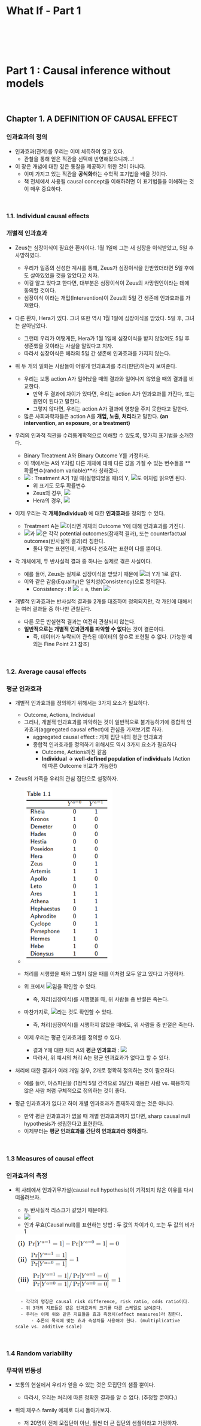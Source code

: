 <br><br><br><br><br><br>

# What If - Part 1

<br><br><br><br>

# Part 1 : Causal inference without models

<br>

## Chapter 1. A DEFINITION OF CAUSAL EFFECT

### 인과효과의 정의

- 인과효과(관계)를 우리는 이미 체득하여 알고 있다.
    - 관찰을 통해 얻은 직관을 선택에 반영해왔으니까…!
- 이 장은 개념에 대한 깊은 통찰을 제공하기 위한 것이 아니다.
    - 이미 가지고 있는 직관을 **공식화**하는 수학적 표기법을 배울 것이다.
    - 책 전체에서 사용될 causal concept을 이해하려면 이 표기법들을 이해하는 것이 매우 중요하다.

<br>

### 1.1. Individual causal effects

### 개별적 인과효과

- Zeus는 심장이식이 필요한 환자이다. 1월 1일에 그는 새 심장을 이식받았고, 5일 후 사망하였다.
    - 우리가 일종의 신성한 계시를 통해, Zeus가 심장이식을 안받았더라면 5일 후에도 살아있었을 것을 알았다고 치자.
    - 이걸 알고 있다고 한다면, 대부분은 심장이식이 Zeus의 사망원인이라는 데에 동의할 것이다.
    - 심장이식 이라는 개입(Intervention)이 Zeus의 5일 간 생존에 인과효과를 가져왔다.

- 다른 환자, Hera가 있다. 그녀 또한 역시 1월 1일에 심장이식을 받았다. 5일 후, 그녀는 살아남았다.
    - 그런데 우리가 어떻게든, Hera가 1월 1일에 심장이식을 받지 않았어도 5일 후 생존했을 것이라는 사실을 알았다고 치자.
    - 따라서 심장이식은 헤라의 5일 간 생존에 인과효과를 가지지 않는다.

- 위 두 개의 일화는 사람들이 어떻게 인과효과를 추리(판단)하는지 보여준다.
    - 우리는 보통 action A가 일어났을 때의 결과와 일어나지 않았을 때의 결과를 비교한다.
        - 만약 두 결과에 차이가 있다면, 우리는 action A가 인과효과를 가진다, 또는 원인이 된다고 말한다.
        - 그렇지 않다면, 우리는 action A가 결과에 영향을 주지 못한다고 말한다.
    - 많은 사회과학자들은 action A를 **개입, 노출, 처리**라고 말한다. **(an intervention, an exposure, or a treatment)**

- 우리의 인과적 직관을 수리통계학적으로 이해할 수 있도록, 몇가지 표기법을 소개한다.
    - Binary Treatment A와 Binary Outcome Y를 가정하자.
    - 이 책에서는 A와 Y처럼 다른 개체에 대해 다른 값을 가질 수 있는 변수들을 **확률변수(random variable)**라 칭하겠다.
    - <img src="https://render.githubusercontent.com/render/math?math=Y^{a=1}"> : Treatment A가 1일 때(실행되었을 때)의 Y, <img src="https://render.githubusercontent.com/render/math?math=Y^{a=0}">도 이처럼 읽으면 된다.
        - 위 표기도 모두 확률변수
        - Zeus의 경우,  <img src="https://render.githubusercontent.com/render/math?math=Y^{a=1} = 1 \quad and \quad Y^{a=0} = 0">
        - Hera의 경우,  <img src="https://render.githubusercontent.com/render/math?math=Y^{a=1} = 0 \quad and \quad Y^{a=0} = 0">

- 이제 우리는 각 **개체(Individual)** 에 대한 **인과효과**를 정의할 수 있다.
    - Treatment A는  <img src="https://render.githubusercontent.com/render/math?math=Y^{a=1} \neq Y^{a=0}">이라면 개체의 Outcome Y에 대해 인과효과를 가진다.
    - <img src="https://render.githubusercontent.com/render/math?math=Y^{a=1}">과 <img src="https://render.githubusercontent.com/render/math?math=Y^{a=0}">은 각각 potential outcomes(잠재적 결과), 또는 counterfactual outcomes(반사실적 결과)라 칭한다.
        - 둘다 맞는 표현인데, 사람마다 선호하는 표현이 다를 뿐이다.

- 각 개체에게, 두 반사실적 결과 중 하나는 실제로 겪은 사실이다.
    - 예를 들어, Zeus는 실제로 심장이식을 받았기 때문에 <img src="https://render.githubusercontent.com/render/math?math=Y^{a=1}">과 Y가 1로 같다.
    - 이와 같은 같음(Equality)은 일치성(Consistency)으로 정의된다.
        - Consistency : If <img src="https://render.githubusercontent.com/render/math?math=A_{i}"> = a,  then  <img src="https://render.githubusercontent.com/render/math?math=Y^{a}_i = Y^{A_i} = Y_i">`

- 개별적 인과효과는 반사실적 결과들 2개를 대조하여 정의되지만, 각 개인에 대해서는 여러 결과들 중 하나만 관찰된다.
    - 다른 모든 반실현적 결과는 여전히 관찰되지 않는다.
    - **일반적으로는 개별적 인과관계를 파악할 수 없다**는 것이 결론이다.
        - 즉, 데이터가 누락되어 관측된 데이터의 함수로 표현될 수 없다. (가능한 예외는 Fine Point 2.1 참조)

<br>

### 1.2. Average causal effects

### 평균 인과효과

- 개별적 인과효과를 정의하기 위해서는 3가지 요소가 필요하다.
    - Outcome, Actions, Individual
    - 그러나, 개별적 인과효과를 파악하는 것이 일반적으로 불가능하기에 종합적 인과효과(aggregated causal effect)에 관심을 가져보기로 하자.
        - aggregated causal effect : 개체 집단 내의 평균 인과효과
        - 종합적 인과효과를 정의하기 위해서도 역시 3가지 요소가 필요하다
            - Outcome, Actions까진 같음
            - **Individual → well-defined population of individuals** (Action에 따른 Outcome 비교가 가능한!)

- Zeus의 가족을 우리의 관심 집단으로 설정하자.
    - <img src="https://github.com/DoyoungKim12/causal-inference/blob/master/image_CH1/capture_0.PNG?raw=true">

    - 처리를 시행했을 때와 그렇지 않을 때를 이처럼 모두 알고 있다고 가정하자.

    - 위 표에서 <img src="https://render.githubusercontent.com/render/math?math=Pr[Y^{a=1}=1] = 0.5">임을 확인할 수 있다.
        - 즉, 처리(심장이식)를 시행했을 때, 위 사람들 중 반절은 죽는다.
    - 마찬가지로, <img src="https://render.githubusercontent.com/render/math?math=Pr[Y^{a=0}=1] = 0.5">라는 것도 확인할 수 있다.
        - 즉, 처리(심장이식)를 시행하지 않았을 때에도, 위 사람들 중 반절은 죽는다.

    - 이제 우리는 평균 인과효과를 정의할 수 있다.
        - 결과 Y에 대한 처리 A의 **평균 인과효과** : <img src="https://render.githubusercontent.com/render/math?math=E[Y^{a=1}] \neq E[Y^{a=0}]">
        - 따라서, 위 예시의 처리 A는 평균 인과효과가 없다고 할 수 있다.

- 처리에 대한 결과가 여러 개일 경우, 2개로 정확히 정의하는 것이 필요하다.
    - 예를 들어, 아스피린을 (1정씩 5일 간격으로 3달간) 복용한 사람 vs. 복용하지 않은 사람 처럼 구체적으로 정의하는 것이 좋다.

- 평균 인과효과가 없다고 하여 개별 인과효과가 존재하지 않는 것은 아니다.
    - 만약 평균 인과효과가 없을 때 개별 인과효과까지 없다면, sharp causal null hypothesis가 성립한다고 표현한다.
    - 이제부터는 **평균 인과효과를 간단히 인과효과라 칭하겠다.**

<br>

### 1.3 Measures of causal effect

### 인과효과의 측정

- 위 사례에서 인과귀무가설(causal null hypothesis)이 기각되지 않은 이유를 다시 떠올려보자.
    - 두 반사실적 리스크가 같았기 때문이다.
    - <img src="https://render.githubusercontent.com/render/math?math=Pr[Y^{a=1}=1] = Pr[Y^{a=0}=1] = 0.5">
    - 인과 무효(Causal null)를 표현하는 방법 : 두 값의 차이가 0, 또는 두 값의 비가 1
    <img src="https://github.com/DoyoungKim12/causal-inference/blob/master/image_CH1/capture_1.PNG?raw=true">

        - 각각의 명칭은 causal risk difference, risk ratio, odds ratio이다.
        - 위 3개의 지표들은 같은 인과효과의 크기를 다른 스케일로 보여준다.
        - 우리는 이제 위와 같은 지표들을 효과 측정치(effect measures)라 칭한다.
            - 추론의 목적에 맞는 효과 측정치를 사용해야 한다. (multiplicative scale vs. additive scale)

<br>

### 1.4 Random variability

### 무작위 변동성

- 보통의 현실에서 우리가 얻을 수 있는 것은 모집단의 샘플 뿐이다.
    - 따라서, 우리는 처리에 따른 정확한 결과를 알 수 없다. (추정할 뿐이다.)

- 위의 제우스 family 예제로 다시 돌아가보자.
    - 저 20명이 전체 모집단이 아닌, 훨씬 더 큰 집단의 샘플이라고 가정하자.
    - 이제 각 반사실적 결과에 대한 확률은 추정치로 기능하게 된다.
        - <img src="https://render.githubusercontent.com/render/math?math=\widehat{Pr}[Y^{a=0}=1] = 0.5"> 는 <img src="https://render.githubusercontent.com/render/math?math=Pr[Y^{a=0}=1]">의 일치 추정량(consistent estimator)이다.
        - 왜냐하면, 샘플의 수가 커질수록 실제 값과 추정량의 차이는 작아지기 때문이다.
        - 샘플링 변동성(sampling variability) 때문에 발생하는 에러는 무작위로 발생하고, 이는 큰 수의 법칙을 따르기 때문에 위처럼 말할 수 있다.
        - 모집단의 확률 <img src="https://render.githubusercontent.com/render/math?math=Pr[Y^{a=0}=1]">은 계산할 수 없기 때문에 샘플의 확률로 추정하되, 이를 평가하기 위해 통계적 절차가 사용된다.

- 랜덤 에러로 인한 샘플링의 변동성만을 살펴봤지만, 변동성에는 다른 원인도 존재할 수 있다.
    - 개인의 처리에 대한 결과가 확정적이지 않고, 확률적인 경우(non-deterministic counterfactual)를 고려해야 한다.
    - 관찰한 샘플들의 결과가 "동전던지기의 결과"일수도 있는 것이다.
    - 게다가, 개인마다 처리에 대한 결과가 발생할 확률이 다 다를 수 있다. (양자역학은 확정적이지 않은 결과에 대한 좋은 예이다.)

- 따라서, 인과추론에서 랜덤 에러는 두 개의 이유로 발생한다.
    - sampling variability, non-deterministic counterfactual, or both.
    - 하지만, (일단은 직관적 이해를 위해) **이러한 랜덤 에러는 10장까지는 무시**할 것이다.

<br>

### 1.5 Causation versus association

### 원인 VS. 연관

- 우리가 실제로 관찰하게 되는 데이터는 1.2의 예제와는 다르다.
    - treatment가 0일 때와 1일 때를 모두 관찰하는 것은 불가능하다.
    - 우리가 아는 것은 treatment level과 outcome뿐이다.
    - 실제 우리가 볼 수 있는 데이터의 예시
    <img src="https://github.com/DoyoungKim12/causal-inference/blob/master/image_CH1/capture_2.PNG?raw=true">

- 독립(independence)
    - 조건부 확률로 보았을 때, 조건의 변화에도 확률의 변화가 없으면 조건과 결과는 독립이다.
    - <img src="https://render.githubusercontent.com/render/math?math=Y \coprod A">로 표기한다.
        - <img src="https://render.githubusercontent.com/render/math?math=Pr[Y=1|A=1] - Pr[Y=1|A=0] = 0">를 뜻한다.
        - 위처럼 risk difference가 0이다, 또는 risk ratio와 odds ratio가 1이다 로 표현할 수도 있다.

- 연관(association)
    - 독립이 아닌 경우
    - <img src="https://render.githubusercontent.com/render/math?math=Pr[Y=1|A=1] \neq Pr[Y=1|A=0]">
    - treatment와 outcome이 **연관**되어있다면 risk difference, risk ratio, odds ratio는 연관도로 기능한다(association measures).
    - 이 연관도 역시 무작위 변동성의 영향을 받지만, 역시 10장 전까지는 무시한다.
    
- Causation과 association의 차이?
    - Causation : 전체 20명에 대하여, 20명 모두가 이식을 받았을 때와 안받았을 때의 사망 위험도를 계산하여 비교
        - “what would be the risk if everybody had been treated?”
        - 실제로는 관찰할 수 없는 것...
        - 가상의 데이터에서는 둘 다 0.5로 같아 인과관계가 없다고 보았다.
    - association : 전체 20명에 대하여, 각각 이식을 받은 사람과 그렇지 않은 사람의 사망 위험도를 계산했다.
        - “what is the risk in the treated?”
        - 실제로 관찰할 수 있는 것!
        - 7/13 과 3/7 은 그 값이 달라, 연관성이 존재한다고 말할 수 있다.

- 이제 'effect'는 단순 연관을, 'causal effect'는 인과관계를 뜻하는 것으로 한다.
    - well-known adage : “association is not causation.”
    - 그렇다면, 위의 예시처럼 연관성은 있되, 인과관계는 존재하지 않는 상황을 어떻게 해석해야 할까?
        - 심장이식을 받은 사람들의 사망률이 높은 것은, 심장이식 대상자의 건강상태가 더 좋지 않아서 일수도 있다!
        - 우리는 7장에서 **이러한 연관과 인과의 차이(discrepancy)를 교란(confounding)이라 칭할 것이다.**

- 그렇다면 어떤 조건에서 실제 데이터를 인과추론에 사용할 수 있을까?
    - 2장에서의 무작위 시험(randomized experiment)을 통해 가능하다!
        
<br><br><br><br>

## Chapter 2. Randomized experiments

## 무작위 시험
- 이 장에서는 확률화(Randomization)가 어떻게 인과추론을 설득력있게 만드는지 설명할 것이다.
    - 랜덤 시행 vs. 결정론적(deterministic) 시행
        - **무언가에 의해** 시행이 결정된다면, 그것이 결과 해석에 영향을 끼치게 된다.
        - 따라서, 랜덤하게 시행한 결과를 얻는 것이 중요하다.

<br>

### 2.1. Randomization

### 확률화

- 이전 장에서 논의했듯, 두 잠재적 결과를 모두 관찰할 수 없다.
    - 그렇기 때문에, 연관성만을 측정할 수 있다.
    - 아래 그림의 물음표가 다 채워져야 인과효과를 측정할 수 있다.
    <img src="https://github.com/DoyoungKim12/causal-inference/blob/master/image_CH1/capture_3.PNG?raw=true">
    
    - 무작위 시험 역시 위와 같이 다른 잠재적 결과들을 결측치(missing value)로 남긴 채로 데이터를 생성하게 된다.
        - 하지만, 확률화는 이러한 결측치가 **우연히** 발생했다는 점을 보증한다.
        - 따라서, 인과효과 측정이 가능하다. (정확히는, 일치추정량을 계산하는 것이 가능하다.)

    - 교체성(Exchangeability)
        - 예를 들어, 특정 집단을 동전 던지기로 2개 그룹으로 나누었다고 가정해보자. (흰색 그룹 & 회색 그룹)
        - 이 때의 교체성이란, 흰색 그룹과 회색 그룹 중 어떤 그룹에 처리(treatment)가 가해지더라도 결과가 동일한 것을 뜻한다.
            - 즉, 흰색 그룹에 처리를 가하고 회색 그룹을 대조군으로 두든, 그 반대로 하든 조건부 확률(Risk)이 같다는 말이다.
            - <img src="https://render.githubusercontent.com/render/math?math=Pr[Y^{a}=1|A=1]">은 a에 관계없이 같다.
    
    - 확률화(Randomization)는 바로 이 교체성을 만족시켜 주기에 중요하다.
        - '동전 던지기'라는 무작위 샘플링을 통해, 교체성을 만족하는 두 서브그룹을 만들었다. 
        - 처리가 외생성(exogeneity)을 가진다는 말은 교체성을 갖는다와 동일한 뜻이다.
        
    - 교체성을 통해, 무엇을 얻을 수 있는가?
        - 교체성이 만족된다면, 특정 그룹의 결과는 전체의 결과와 같다.
            - 어느 그룹에 처리가 이루어지든 조건부 확률이 같다면, 전체 그룹의 확률 또한 같기 때문이다.
            - 따라서, 흰색 그룹에/처리를 가했을 때/Y가 1일 확률은 (전체 그룹에)/처리를 가했을 때/Y가 1일 확률 과 같은 의미가 된다.
            - 수식으로 표현하자면, <img src="https://render.githubusercontent.com/render/math?math=Pr[Y=1|A=1] = Pr[Y^{a=1}=1]"> 
            - 마찬가지로, (전체 그룹에)/처리를 가하지 않았을 때/Y가 1일 확률도 위처럼 구할 수 있다. (회색 그룹에서의 risk)
            - **In ideal randomized experiments, association is causation.**
            
    - 교체성과 독립성의 차이를 이해해야 한다.
        - 교체성이 성립한다고 독립성이 성립하는 것이 아니다.
        - 교체성이 성립하는 상황에서 독립성이 성립하지 않는다. = 처리와 결과 사이에 인과관계가 존재한다.

<br>

### 2.2. Conditional randomization

### 조건부 무작위

<img src="https://github.com/DoyoungKim12/causal-inference/blob/master/image_CH1/capture_4.PNG?raw=true">

- 위와 같이, 기존의 테이블에 L이라는 변수가 하나 추가되었다.
    - L은 예후를 뜻한다. 즉, L이 1이면 컨디션이 나쁜 것으로 본다.
    - 이제 위의 테이블로 상호배타적인 두 실험 디자인에 대해 살펴볼 것이다.
    
- 2개의 랜덤 디자인
    - 디자인 1 : L값에 관계없이 65%의 확률로 처리를 가한다.
    - 디자인 2 : L값에 따라 그룹을 나누어, L이 1인 경우 75%의 확률로 처리 시행 + L이 0인 경우 50%의 확률로 처리 시행
    - 위 테이블은 어떤 실험 디자인을 따르든 가능한 결과이다.
    
- 둘 다 무작위 실험이 맞지만, 조건에 따라 다른 확률을 부여하는지의 여부가 다르다.
    - 디자인 1은 주변부 무작위 실험(marginally randomized experiments), marginal = unconditional이다.
    - 디자인 2는 **조건부 무작위 실험(conditionally randomized experiments)**
    - 디자인 상의 문제로, 디자인 2에서는 교체성이 성립하지 않는다(상대적으로 처리를 시행한 쪽의 예후가 더 안좋기 때문)
    
- 그럼 조건부 무작위로는 교체성을 전혀 확보할 수 없는가?
    - 그건 아니다. 조건 하에서는 무작위로 집단을 구분했기 때문에, 같은 L값을 가지는 서브그룹끼리는 교체성이 성립한다.
    - 이것을 **조건부 교체성**이라 칭한다.
    - 따라서, **무작위 선택(randomization)은 교체성 혹은 조건부 교체성을 항상 보장**한다. 
    
- 그럼 인과위험률(causal risk ratio)는 조건부 무작위 하에서 어떻게 구하는가?
    - 두 가지 방법이 있다.
    - 첫번째 : 계층별 인과위험률(stratum-specific causal risk ratio)을 구한다.
        - 수식 : <img src="https://render.githubusercontent.com/render/math?math=Pr[Y=1|L=1, A=1]/Pr[Y=1|L=1, A=0]"> 
        - 같은 계층이라면(L=1), 계층 내 서브그룹은 교체성이 성립하여 각 그룹내 risk가 전체 risk의 추정치로 기능할 수 있다.
        - 만약, L값에 따라 위험률이 다르게 측정된다면 **L에 의한 효과 변경(effect modification)이 발생**했다고 말한다.
    - 두번째 : 지금까지 해왔던 것처럼 평균인과효과를 계산한다.
        - 어떻게 조건부 무작위 실험에서 평균인과효과를 계산할까?
        - 다음 챕터에서 살펴보자!

<br>

### 2.3. Standardization

### 표준화

- 계층 내 서브그룹에서 교체성(conditional exchangeability)이 성립한다면, 계층별 인과위험률의 **가중평균**으로 인과효과(risk)를 계산할 수 있다.
    - 가중평균으로 전체 효과를 계산하는 방식을 보통 **표준화**라고 한다.
    - <img src="https://render.githubusercontent.com/render/math?math=Pr[Y^{a=1}=1] = \sum Pr[Y=1|L=l, A=1]Pr[L=l]"> 
    - 이처럼, (관찰불가능한) 반사실적 효과의 크기를 **관찰가능한** 데이터의 분포(확률) 함수로 표현할 수 있다면
        - 그 반사실적 효과가 **식별되었다(identified)** 또는 식별 가능하다 라고 표현한다.

<br>

### 2.4. Inverse probability weighting (IP weighting)

### 역확률 가중치

- 계층 내 서브그룹에서 교체성(conditional exchangeability)이 성립한다면, 각 결과(Y)에 **역확률 가중치를 곱한 값**으로 인과효과(risk)를 계산할 수 있다.
    - **결과적으로는 표준화(가중평균)과 같은 방법**이지만, 간단히 개념만 이해하고 넘어가자.
    - 조건부 교체성이 성립한다면, 특정 서브그룹은 해당 그룹의 결과를 대변할 수 있게 된다.
    - 따라서, 각 결과값의 count는 각 그룹의 전체크기에 비례하게 불려서 이해해도 무관하다.
        - 예를 들어, L=1인, 즉 예후가 좋지 않은 12명 그룹에서 전체의 25%인 3명만 떼어내어 처리를 하지 않았다고 하자
        - Y=0, 즉 산 사람이 1명, 반대로 죽은 사람이 2명이다 & 조건부 교체성이 성립하여 나머지 75%를 포함한 결과 또한 대변할 수 있다
        - 위와 같은 경우라면 3명의 결과를 12명의 결과로 불려서 말할 수 있다. (1/0.25 = 4배의 가중치를 각 count에 부여하여 계산할 수 있다)
        - 아래의 Tree diagram으로 이해할 수 있다.
        <img src="https://github.com/DoyoungKim12/causal-inference/blob/master/image_CH1/capture_5.PNG?raw=true">
        
- 이제 우리는 조건부 교체성이 성립할 때의 평균인과효과를 구할 수 있다.
    - 그런데 이 책이 아직 끝나지 않은 이유는?
    - 완벽한 무작위 실험이란 세상에 존재할 수 없기 때문이다. (비윤리적이며 실현불가능한 경우가 많다.)
        - 예를 들어, 심장이식의 경우 더 필요한 사람에게 장기가 이식되기 마련이다. (랜덤으로 배정되진 않는다.)
        - 이러한 상황이라면, 보통 관찰연구(observational study)를 수행하는 것이 그나마 낫다.

<br><br><br><br>

## Chapter 3. OBSERVATIONAL STUDIES

## 관찰연구
- “does one’s looking up at the sky make other pedestrians look up too?” 실험에 대해 다시 생각해보자.
    - 이 가설을 검증하기 위해 내가 매번 고개를 들었다 내렸다 하는 일은 힘이 든다.
    - 따라서, 2명의 행인 그룹을 관찰하여 결과를 계산하려고 한다. (첫번째 행인의 고개들기 여부, 두번째 행인의 행동)
    - 이처럼 실험자가 관련 데이터를 관찰하고 기록하는 형태의 과학실험을 **관찰연구**라고 한다.
- 이 장에서는 관찰연구를 인과추론으로 이끄는 몇 가지 조건에 대해 소개하겠다.

<br>

### 3.1. Identifiability conditions

### 식별가능성 조건

- 관찰연구로부터 인과추론을 하기 위해서는 2가지 재료가 필요하다 : 데이터와 식별가능성 조건들
    - 식별가능성 조건은 총 3가지이다.
        - 각각 일치성, 교체성, 양의 가능성과 대응되며, 이에 대해 뒤에서 다룰 것이다.
    - 식별가능성 조건을 만족하지 않는 경우, 도구변수를 사용하는 방법이 있다. (CH 16에서 다룰 것)

<br>

### 3.2. Exchangeability 

### 교체성

- 관찰연구에서 조건부 교체성이 성립한다는 것을 증명할 방법은 없다.
    - 아무리 많은 변수(outcome predictor)를 고려한다고 해도, 고려하지 못하는 변수는 반드시 존재한다고 생각해야 한다.
    - 따라서, 특정 변수의 분포가 그룹마다 다를 수 있고, 그 변수가 결과에 영향을 미친다면 조건부 교체성은 성립하지 않을 수 있는 것이다.
    - 그래서 결국 교체성은 성립하는 것이 아니라 **가정하는 것이다.**
        - 가정이 더 그럴싸하기 위해서는 아무래도 여러 변수를 탐색하고 전문지식을 활용하는 것이 좋겠다.
        
<br>

### 3.3. Positivity 

### 양의 가능성

- 양의 가능성이란, 특정 조건 하에서 특정 처리를 받을 확률이 모두 0보다 크다는 것을 뜻한다.
    - 즉, 모든 가능성이 열려있어야 한다는 조건이다.
    - <img src="https://render.githubusercontent.com/render/math?math=Pr[A=a|L=l] > 0"> for all values l 

- 양의 가능성 또한 관찰연구에서 성립한다고 보장할 수 없다.
    - 예를 들어, 의사가 예후가 좋지 않은 모든 환자에게 무조건 처방할 수도 있는 것이다.
    - 이런 경우, 예후가 좋지 않은 사람이 처방받지 않을 확률은 0이 되어 양의 가능성이 성립하지 않는다.
    - 양의 가능성이 교체성과 다른 점은, 양의 가능성이 경험적으로 검증될 수는 있다는 것이다.

<br>

### 3.4. Consistency: First, define the counterfactual outcome 

### 일치성 : 먼저 반사실적 결과를 정의하라.

- 일치성이란, 처리에 따른 결과가 제대로 나왔다는 것을 말한다.
    - 예를 들어, 어떤 사람이 처리를 받았다면 그 결과는 처리를 행했을 때의 결과이어야만 한다.
    - 누군가를 하루 종일 앉지 못하게 했다면, 다리가 아파야 정상인 것이다.
    
- 너무나 당연한 조건이라, 이 조건이 성립하지 않는 경우가 있긴 한 것인지 의심스러울 것이다.
    - 하지만, 현실에서 '처리'라는 것이 완벽히 동일할 수 있을까?
    - 심장이식을 시행하는 의사가 여러 명이라면, 심장이식이라는 '시행'의 version은 다르다고 볼 수도 있는 것이다.
    - 아스피린을 투약하는 처리와 사망이라는 결과를 관찰했다면, 아스피린을 투약하지 않았을 때의 결과는 확실히 다른가?
 
 - 그래서 일단 반사실적 결과(관찰되지 않는 평행우주의 결과)를 잘 정의할 필요가 있다.
    - 단순히 '비만'을 처리로 두는 것은 잘못된 것이다.
        - '비만'이 되는 원인은 여러가지이기 때문에, 실제로 비만인 사람이 사망했다고 하더라도 비만 자체는 원인이 아닐 수 있다.
        - '비만이 아닌 사람'이 되는 원인 또한 여러가지이기 때문에, 실제로 비만이 아닌 사람이 생존했다고 하더라도 비만이 아닌 것 자체는 원인이 아닐 수 있다.
    - 보다 구체적인 version이 필요한 것이다. (비만의 원인, 강도, 종류 등...)
    - 그렇다고 눈동자의 색깔과 같이 의미없는 것들까지 고려할 필요는 없겠다. (의미있는 모호함만을 제거하면 충분하다)
    - 위와 같은 것들을 고려하여 잘 정의된 개입(처리)를 **sufficiently well-defined interventions**라고 표현한다.
        
-  그렇다면 우리가 정의한 처리가 sufficiently well-defined인지를 어떻게 알 수 있을까?
    - 알 수 없다.
    - 모호함의 영역을 줄여나갈 수야 있겠지만, 완전히 없애는 것은 불가능할 것이다.
    - 따라서, 인과관계에 대한 질문은 결국 도메인 지식과 주관적 판단에 달렸다.
    - 질문을 구체화해나갈수록 우리가 원래 알고자하는 것과는 멀어지겠지만, 어쩔 수 없다.
    
<br>

### 3.5 Consistency: Second, link counterfactuals to the observed data

### 일치성 : 다음으로, 반사실적 결과를 관찰된 데이터와 연결시켜라

- 우리가 정의한 처리가 sufficiently well-defined되었다고 가정하자.
    - 문제는 현실에 비교가능한 데이터가 없을 때가 있다.
    - 처리 자체를 지나치게 구체적으로 설정하는 경우, 이런 문제가 발생한다.

- 해결방법 중 하나는 모든 처리 version이 같은 효과를 가져온다고 가정해버리는 것이다.
    - **treatment-variation irrelevance**라고 표현한다.
    - 실제로 모든 version을 구분하는 것이 불가능하기 때문에 암시적으로 이처럼 가정할 수밖에 없다.
    
- 최선의 방법은 treatment-variation irrelevance 가정을 가능한 한 명료하게 하는 것이다.
    - 다음 섹션에서 그 명료함에 도달하는 방법을 탐색할 것이다.
    
<br>

### 3.6 The target trial
    
### 타겟 시험

- 인과효과 측정을 위한 무작위 시험 = 가상 실험(hypothetical experiment) = 타겟 시험(target experiment or the target trial)
    - 타겟 시험이 윤리, 시간 등의 이유로 불가능할 경우, 우리는 관찰된 데이터를 통해 이를 **모방(emulation)**하는 것이다.

- “what randomized experiment are you trying to emulate?”
    - 이것이 관찰된 데이터로 수행하는 인과추론의 핵심 질문이 된다.
        - 첫째로, 우리가 수행하고 싶지만 불가능한 타겟시험이 무엇인지?
        - 둘째로, 관찰된 데이터만으로 어떻게 타겟시험을 모방할 것인지?
        
- 타겟 시험이 무엇인지를 정의하기 위한 핵심 구성요소(key components)들이 있다.
    - eligibility criteria(자격 기준), interventions(개입,**처리**), outcome, follow-up, causal contrast, and statistical analysis.
    - 이 챕터에서는 그룹 간 비교할 **처리**에 집중할 것이다.
    
- 잘 정의된 개입(**sufficiently well-defined interventions**) = 타겟 시험의 명료한 모방(explicit emulation)
    - 그러나 모든 사람들이 이에 동의하진 않음.
        - 예를 들어, 비만과 사망의 인과관계를 파악하는 문제에서 비만이라는 개입이 구체적으로 정의되지 않았다고 하자.
        - 그렇다고 비만이 사망에 영향을 미치지 않았다고 말할 수 있는가?
        - 비만이 사망에 영향을 준다는 '가능성'을 제시하는 것만으로도 충분한 의미가 있을수 있다.
    - 이러한 반대 주장은 나름 일리가 있으나, 위험한 생각이다.
        - 교체성, 양의 가능성에 대한 올바른 고려가 없는 추론은 위험하다.
        - 개입이 구체적으로 잘 정의되지 않으면 조건부 교체성에 대한 불확실성이 지나치게 커진다.
        - 마찬가지의 이유로 양의 가능성이 성립하지 않은 가능성도 지나치게 커진다. (특정 특성을 가진 집단이 모두 개입=1 일 수 있는 것이다.)
        - 이러한 불명확한 개입(처리)로 인해 발생하는 문제는 통계적 기법으로 해결 가능한 문제가 아니라서 더 위험하다.
        
- 물론, 연관성을 관찰하는 것도 의미가 있다.
    - 하지만, 어디까지나 가설 생성을 위한 과정일 뿐이다.
    - 연관성만을 가지고 의사결정을 하긴 어렵지 않은가.

<br><br><br><br>

## Chapter 4. EFFECT MODIFICATION

## 효과 수정

- 인과효과는 특정 집단의 특성에 따라 달라질 수 있다.
    - 집단 전체에 적용되는 처리에 대한 연구라면 전체 집단에 대한 ATE가 필요하겠지만,
    - 서브그룹 간 차이를 관찰한다면 서브그룹별 ATE를 산출해서 비교할 수도 있는 것이다.
    
<br>

### 4.1 Definition of effect modification
    
### 효과 수정의 정의

- 성별에 따른 서브그룹별 인과효과를 살펴보자
    - <img src="https://github.com/DoyoungKim12/causal-inference/blob/master/image_CH1/capture_6.PNG?raw=true">
    - V는 성별을 나타내는 것으로, V=1이면 여자 / V=0이면 남자이다.
    - 전체로 보면 리스크 차이가 없어 인과효과가 없지만, V로 구분한 서브그룹별로는 인과효과가 존재한다.
    
- 이제부터 V를 수정자(modifier)라고 하겠다.
    - V의 level에 따라 A의 Y에 대한 인과효과가 다르게 측정될 때, V를 A의 Y에 대한 효과의 수정자라고 한다.
    - 효과 수정은 어떤 기준으로 효과를 측정했냐에 따라 다르게 나타날 수 있다.
        - 위험차(risk difference) 기준 효과조정 측정 : Additive effect modification
        - <img src="https://render.githubusercontent.com/render/math?math=E[Y^{a=1} - Y^{a=0}|v=1] \neq E[Y^{a=1} - Y^{a=0}|v=0]">
        - 위험비(risk ratio) 기준 효과조정 측정 : Multiplicative effect modification
        - <img src="https://render.githubusercontent.com/render/math?math=\frac{E[Y^{a=1}|v=1]}{E[Y^{a=0}|v=1]} \neq \frac{E[Y^{a=1}|v=0]}{E[Y^{a=0}|v=0]}">
        
- 어떤 measure로 측정했느냐에 따라 효과 수정이 포착될 수도 있고, 그렇지 않을 수도 있다.
    - 이러한 문제점 때문에, 질적 효과 수정(qualitative effect modification)을 효과-측정 수정(effect-measure modification)으로 표기하기도 한다.
    - 질적 효과 수정(qualitative effect modification) : 집단 간 인과효과의 방향(음 또는 양)이 다를 때를 말한다.
        - 어떤 집단에서는 처리와 결과가 양의 관계일 수 있고, 어떤 집단에서는 반대라면 인과효과가 '질적으로' 다른 것이다.
    - Multiplicative이지만 not Additive인 경우도 발생할 수 있다.
    
<br>

### 4.2 Stratification to identify effect modification
    
### 효과 수정을 식별하기 위한 계층화

- 효과 수정을 식별하기 위한 자연스러운 방법 : 계층화 분석(stratified analysis)
    - 4.1의 table은, 당연하지만 실제로 관찰가능한 데이터가 아니다.
    - 실제 관찰가능한 데이터를 보자
      <img src="https://github.com/DoyoungKim12/causal-inference/blob/master/image_CH1/capture_7.PNG?raw=true">
    - 반사실적 결과의 관찰불가능성이 효과수정을 판별하기 위한 계층화에 어떻게 영향을 미치는 것일까?
        - 그 답은 연구 설계에 달렸다.
        
- 계층화 분석은 간단하다. 
    - 지난 2장에서 예후(L)에 따라 표준화된 효과측정치를 구했던 것을 기억할 것이다.
    - 이처럼 표준화된 측정치를 각 계층(V)별로 구하여 비교하면 된다.
    - 위험차 또는 위험비에 차이가 있다면, 효과 수정이 있다고 말할 수 있다.
        - 그러나, 각 측정치에 차이가 있더라도 어쨌든 효과의 방향이 같다면 질적 효과수정은 없다고 말할 수 있다.
        
- 그런데, V가 사실 S라는 실제 수정자의 표상(대리)라면 어떨까?
    - 예를 들어, 국적(V)에 따른 심장이식 사망률에 유의미한 차이가 있었다고 하자.
    - 그런데, 이는 사실 국가별 심장이식 의료수준 차이(S)때문에 발생한 것이다.
    - 그렇다면, 국적(V)는 대리효과수정자(surrogate effect modifier) 이고, 의료수준차(S)는 인과효과수정자(causal effect modifier) 라고 말한다.
    - 어쨌든, V가 무조건 효과수정을 가져온다고 말할 수는 없는 것이다.

<br>

### 4.3 Why care about effect modification
    
### 효과 수정에 신경을 쓰는 이유?

- 첫째로, 일반적으로는 세상에 '결과 Y에 대한 처리 A의 평균 인과효과'같은 것은 없다.
    - '**인과효과 수정자들의 특정 조합으로 이루어진 어떤 집단내에서의** 결과 Y에 대한 처리 A의 평균 인과효과'를 관찰하는 것이다.
    - 따라서, 다른 인과효과 수정자 조합으로 이루어진 집단에 실험결과를 그대로 적용할 수는 없는 것이다.
    - 만약 그런 일이 가능하다면, 이동성(transportability)이 존재한다고 말한다.
    - 이는 한 집단 내 서브그룹의 교체성 확인보다 더 어려운 문제이다.
        - 도메인 전문 지식을 활용하여 이동성을 정당화하는 방법밖에 없다.
        
- 둘째로, 효과 수정자를 찾는 것은 개입으로 인해 가장 큰 효과를 받을 서브그룹을 특정하는 데에 도움을 준다.
- 마지막으로, 효과 수정자를 특정하는 것은 결과를 이끌어내는 메커니즘을 이해하는 데에 도움을 준다. 
    - 효과 수정자 특정은 두 처리 간의 상호작용(interaction)을 특정짓는 첫걸음이 될 수 있다.
    - 효과 수정과 상호작용은 분명히 다르며, 이는 5장에서 설명할 것이다. 
    
<br>

### 4.4 Stratification as a form of adjustment
    
### 계층화 (조정 관점)

- 국적, 예후, 처리, 결과 의 4개 컬럼이 있는 테이블을 떠올려보자.
- 이 챕터의 목적은 변수 V(국적)에 의한 효과 수정을 식별하는 것이다. (stratification)
    - **standardization** : 변수 L(예후)에 따라 인과효과의 강도를 표준화
    - **stratification** : 변수 V(국적)에 의한 효과 수정을 식별
    - 하지만, 현실에서는 stratification이 standardization의 대안으로 쓰인다. (많은 연구자들이 stratification과 adjustment를 동일어로 생각)
    - 사실 변수 L로 서브그룹을 만들어서 평균인과효과를 측정하면, 그것이 조건부 효과 측정치가 된다.
    
- 계층화를 조정의 관점에서 사용하게 되면, 
    - 내가 효과 수정에 관심있는지의 여부와 상관없이
    - **조건부 교체성을 달성하는 데에 필요**한 **모든 변수들에 대한 효과 수정을 관찰**할 수 있게 된다!

- 반대로, 표준화 이후 계층화를 사용하게 되면,
    - 교체성과 효과 수정을 분리해서 생각할 수 있게 된다. (위에서 계속 다뤄왔던 내용)

- 제한(restriction)의 관점에서도 계층화를 사용할 수 있다.
    - 양의 가능성을 만족하지 않는 계층(서브그룹)은 분석에서 제외한다.
    
<br>

### 4.5 Matching as another form of adjustment
    
### 매칭 (조정의 또다른 형태)

- 매칭(Matching) : 모든 서브그룹에서 변수 L의 분포가 같도록 구성하는 것
    - 먼저, L이 같은 서브그룹에서 처리 유무에 따라 Pair를 만든다.
        - 예를 들어, L=0 인 그룹에서 처리 A가 1인 사람이 8명, 0인 사람이 4명이라면 4개의 Pair가 만들어진다. (A=1인 나머지 4명의 데이터는 버림)
    - 이렇게 하면 A가 1이든 0이든 L의 분포는 같아질 수밖에 없다.
    - 조건부 교체성 하에서 매칭을 적용하면, 무조건적인 교체성이 성립하여 효과측정을 바로 시도할 수 있다.
    - 매칭이 반드시 1대1(matching pair)일 필요는 없다. (1대다(matching set) 또한 가능)
        - 상대적으로 수가 더 적은 서브그룹이 다른 서브그룹의 수를 규정

<br>

### 4.6 Effect modification and adjustment methods
    
### 효과 수정과 조정 도구

- 평균인과효과를 측정하는 다양한 방법 : **Standardization, IP weighting, stratification/restriction, and matching** 
    - 그러나 각각 다른 타입의 인과효과를 측정함.
    - 위의 네가지 방법은 두 그룹으로 나눌 수 있음.
    <br><br>
        - Standardization, IP weighting : 한계효과와 조건부효과 모두 측정가능
            - 특성별로 그룹을 나눔 (각각 L이 0,1인 그룹)
            - 각 서브그룹 내 outcome의 비율(위험률)을 계산 (예후 L과 처리 A의 조합별 위험율 4개)
            - L에 관계없이, 처리 A가 동일한 그룹의 위험률 값들의 가중평균으로 **처리별 위험률**을 구함
            - 처리별 위험률의 비(ratio)로 인과효과를 산출
        <br><br>
        - stratification/restriction, and matching : 특정 서브그룹의 조건부효과만 측정 가능
            - 특성별로 그룹을 나눔 (각각 L이 0,1인 그룹)
            - 특성별 서브그룹 내에서만 처리별 위험률의 비를 계산 
            - 각 처리별 위험률의 비를 서브그룹끼리 비교하여 효과수정을 관찰하는 방법
   <br><br>         
    - 네가지 방법 모두 교체성과 양의 가능성이 요구된다.
    
- 효과 수정이 없다면, 이 네가지 접근방법으로 계산된 효과 측정치는 모두 동일하다.

<img src="https://github.com/DoyoungKim12/causal-inference/blob/master/image_CH1/capture_8.PNG?raw=true">

- 위 표에서 네가지 측정 도구로 인과효과를 계산해보자. (독자의 몫 = 나의 몫)
    - Standardization, IP weighting : 0.8
    - stratification(L에 따른 서브그룹별 인과효과) : L=1일때 0.5, L=0일때 2.0
    - matching(임의의 pair를 사용) : 1.0 
        - Rheia-Hestia, Kronos-Poseidon, Demeter-Hera, Hades-Zeus for L = 0
        - Artemis-Ares, Apollo-Aphrodite, Leto-Hermes for L = 1
    - 위의 사례는 전체 그룹 또는 서브그룹을 특정하는 일이 얼마나 중요한지 잘 보여준다.
    - 또한, 측정 도구별로 추정치가 다르다고 하여 특정 추정치가 다른 것에 비해 더 잘 맞는다고 말할 수 있는 것은 아니다.
    
- 지난 챕터에서는 의미있는 인과추론의 첫번째 선제조건으로 잘 정의된 인과효과가 필요하다고 말했다.
    - 그리고 이번 챕터에서는 분명히 구분된 타겟 그룹이 필요하다고 주장하였다.
    - 이 두 가지 선제 조건은 정말 중요하며, 실험자가 철저히 증명해내야 할 부분이다. 

<br><br><br><br>

## Chapter 5. INTERACTION

## 교호 작용

- 지금까지는 하나의 처리에 대한 인과효과만을 고려해왔다.
    - 예를 들어, '누군가 하늘을 올려다본다'라는 행위가 다른 사람의 '하늘을 올려다본다'라는 행위에 영향을 주는가에 대한 것이었다.
    - 그러나, 많은 인과적 질문들은 2개 또는 그 이상의 동시다발적 처리에 대한 것이다.
    - 예를 들어, '누군가 하늘을 올려다 볼 때', 그 누군가가 '옷을 입고 있는지 또는 벗고 있는지'도 고려할 수 있다.
    
- 만약 두 경우의 인과효과가 다르다면, 우리는 두 처리(올려다보기 여부, 옷입기 여부)가 결과를 도출하는 과정에서 **상호(교호) 작용하였다**고 말할 수 있다.

- 여러 개의 처리를 조합한 joint intervention(결합 개입)이 가능하다면, 교호작용의 식별은 가장 효과적인 개입이 무엇인지 밝혀줄 것이다.
    - 이 챕터에서는 두 처리 간 교호작용의 일반적인 정의를 두 가지 틀 안에서 살펴볼 것이다.
        - 하나는 우리가 이미 알고 있는 반사실적 프레임워크, 다른 하나는 sufficient-component-cause framework 이다.
        
<br>

### 5.1 Interaction requires a joint intervention
    
### 교호작용에는 결합 개입이 필요하다

- 우리가 지금껏 다뤄온 심장이식 예제에서, 개별 피실험자들의 심장이식 여부 이전에 비타민 투약 여부의 처리가 있었다고 가정하자.
    - 비타민 투약 여부는 E로 표기 한다 (E=0, E=1)
    - 2가지 경우의 수를 가지는 2개 처리가 있으므로, 총 4개의 잠재적 조합이 발생한다. 
        - (E=0, A=0), (E=0, A=1), (E=1, A=0), (E=1, A=1)
    - 이처럼 2개 이상 처리의 조합을 **결합 개입** 이라고 칭한다.
    
- 이제 반사실적 프레임워크 안에서 교호작용을 정의할 수 있다.
    - 다른 처리들이 같을 때, 비타민을 투약했을 때와 그렇지 않았을 때의 인과효과가 다르다면 교호작용이 있다고 말할 수 있다.
    - 인과효과가 위험도 차이(risk difference)로 측정될 때, 아래의 조건을 만족하면 A와 E 사이에 교호작용이 존재한다. (E가 고정된 상태에서의 차이) 
        - <img src="https://render.githubusercontent.com/render/math?math=Pr[Y^{a=1,e=1}=1] - Pr[Y^{a=0,e=1}=1] \neq Pr[Y^{a=1,e=0}=1] - Pr[Y^{a=0,e=0}=1">
        - 간단한 식 변환을 통해, E가 아닌 A가 고정된 상태에서의 차이로도 교호작용 식별이 가능함을 알 수 있다.
        - <img src="https://render.githubusercontent.com/render/math?math=Pr[Y^{a=1,e=1}=1] - Pr[Y^{a=1,e=0}=1] \neq Pr[Y^{a=0,e=1}=1] - Pr[Y^{a=0,e=0}=1">
        
- 그렇다면 효과수정(effect modification)과 교호작용(interaction)의 차이는 무엇일까? 
    - 효과수정자 V는 결과 Y에 직접적으로 영향을 미치지 않는다고 가정한 것이다.
        - V의 수준에 따른 A의 인과효과 변화를 보는 것이지(effect modification), V의 수준에 따른 Y의 차이를 보는 것이 아니다.
        - V는 A와 동등한 지위를 갖지 않는 것이다. 
    - 반면, E는 A와 동등한 지위(=처리)를 가지기 때문에 E와 A의 인과효과 변화를 관찰하게 된다(interaction).
    
<br>

### 5.2 Identifying interaction
    
### 교호작용 식별하기

- 이전 챕터에서는 '결과 Y에 대한 처리 A의 평균인과효과'를 식별하기 위한 조건들을 제시했다.
    - 3가지 핵심 조건 : exchangeability, positivity, consistency
    - 교호작용은 2개 이상의 처리를 전제로 하기 때문에, 모든 처리에 대해 위 3개 조건이 만족함을 보여야한다.
    
- 비타민(E)이 피실험자들에게 무작위로, 다른 조건과 관계없이 투약되었다고 가정하자.
    - 위처럼 가정한다면, 3개 조건이 모두 성립한다.
    - 일반적으로 결합확률은 조건부확률과 같으므로 아래와 같이 교호작용을 재정의할 수 있다.
    - <img src="https://render.githubusercontent.com/render/math?math=Pr[Y^{a=1}=1 | E=1] - Pr[Y^{a=0}=1 | E=1] \neq Pr[Y^{a=1}=1 | E=0] - Pr[Y^{a=0}=1 | E=0]">
    - 이처럼 조건부확률로 정의할 경우, 교호작용의 개념은 효과수정의 개념과 정확히 같아진다.
        - 따라서, 위에서 사용한 효과수정 식별 방법을 그대로 교호작용 식별에 적용하면 된다.
        
- 이제 비타민이 통제되지 않은, 즉 무작위성을 담보할 수 없는 처리가 되었다고 가정하자.
    - A와 E 사이의 교호작용 여부를 살펴보기 위해서는 4개의 한계 위험도(marginal risks)을 계산해야 한다.
    - marginal randomization이 전제되지 않았다면, 해당 위험도는 Standardization이나 IP weighting과 같은 일반적인 식별방법을 사용할 수 있다.
        - A와 E의 조합인 4개의 처리가 있다고 가정하고, 나머지는 동일한 과정을 사용하여 풀어낼 수 있다.
        
- A는 식별조건이 성립하고 E는 그렇지 않을 때, E에 따른 서브그룹별로 A의 인과효과를 측정한다면?
    - 효과수정을 식별할 수는 있겠으나, 교호작용은 식별할 수 없다.
        - E에 대해 인과효과 식별조건이 성립하지 않기 때문이다.
        - 효과 수정자는 애초에 3개 조건을 필요로 하지 않는다는 것을 4장에서 보았다.
    - 효과수정자 : 실제로 식별되지는 않았지만, 결과 Y에 영향을 주고 처리 A와 교호작용을 보이는 변수(처리)와 연관된 지표
        - V가 Y에 직접 영향을 끼친다고 가정하지 않는다.
        - 효과수정은 교호작용이 발견되지 않아도 발생할 수 있다. (식별되지 않은 다른 변수(처리)의 영향)

<br>

### 5.3 Counterfactual response types and interaction
    
### 반사실적 반응의 타입과 교호작용

- 하나의 처리가 있다면, 그에 대해 가능한 반응 타입은 4개이다.
    - Doomed : 처리에 관계없이 Y = 1
    - Helped : 처리를 받으면 Y = 0, 그렇지 않을 경우 Y = 1
    - Hurt : 처리를 받으면 오히려 Y = 1, 그렇지 않을 경우 Y = 0
    - Immune : 처리에 관계없이 Y = 0
    
- 그렇다면, 2개의 binary 처리에 대해서는 16개의 반응 타입이 가능하다.
    - 처리의 경우가 4가지, 각 처리에 대한 결과는 0 또는 1로 2가지.
    - 2가 4번 곱해지는 꼴으로 총 16개이다.

<img src="https://github.com/DoyoungKim12/causal-inference/blob/master/image_CH1/capture_9.PNG?raw=true">

- 1, 4, 6, 11, 13, 16번의 경우에 주목해보자
    - 위 6개 타입은 A 또는 E에 관계없이 일정한 결과를 보이는 경우이다.
    - 따라서, 모든 피실험자가 위 6개 타입에 속한다면, A와 E 사이에는 교호작용이 없다고 말할 수 있다.
    
- A와 E 사이에 교호작용이 존재한다는 것은 곧 특정 피실험자에 대해서는 두 반사실적 결과가 하나의 처리 여부로는 결정될 수 없음을 의미한다.
    - 처리 A(E)만으로는 반사실적 결과를 정의할 수 없어, E(A)를 꼭 참고해야 한다는 뜻이다.
    - 아래 3가지 경우중 하나에 속하는 피실험자가 있다는 것을 의미한다.
        - 1. 4개 경우의 수 중 하나에만 반응하는 경우 (8, 12, 14, 15)
        - 2. 두 처리가 서로 반대로 작용하는 경우에만 반응하는 경우 (7, 10)
        - 3. 4개 경우의 수 중 하나에만 반응하지 않는 경우 (2, 3, 5, 9)
        
- 교호작용의 의미는 이처럼 모든 반사실적 반응의 타입을 분류해보는 과정을 통해 보다 명확해졌다.

<br>

### 5.4 Sufficient causes
    
### (특정 결과가 반드시 발생하기 위해 필요한) 충분한 조건

- 하나의 처리가 결과를 결정짓는다고 보기는 어렵다.
    - 여러 개의 의미있는 조건들(causes)이 충분히(Sufficient) 모였을 때, 반드시 Y는 0 또는 1이 된다.
        - 예를 들어, '마취에 알러지가 있는 사람이 수술을 받으면 반드시 사망한다'와 같은 경우가 있겠다.
        - '마취에 알러지가 있다'는 일종의 background factor(배경 요인)이다.
    - 이러한 아이디어를 교호작용의 대안적 개념에 적용시켜 시각화해볼 수 있다.
    
- 하나의 처리는 각각 1이 의미있음 / 0이 의미있음 / 상관없음 의 cause로 기능할 수 있다. (3개의 경우의 수)
    - 2개의 처리가 있으니, 3이 2번 곱해져 9개의 경우의 수가 발생한다.
    - A = 1 only, A = 0 only, E = 1 only, E = 0 only, A = 1 and E = 1, A = 1 and E = 0, A = 0 and E = 1, A = 0 and E = 0, and neither A nor E matter. 
    - 이를 시각화하면 아래와 같다. (“the causal pies.”)

<img src="https://github.com/DoyoungKim12/causal-inference/blob/master/image_CH1/capture_10.PNG?raw=true">

<br>

### 5.5 Sufficient cause interaction
    
### 충분한 조건 하의 교호작용

- 반사실적 프레임워크에서의 교호작용은 단순히 반사실적 결과의 대조로 식별되는 것이었다.
    - E=1일 때의 인과효과와 E=0일때의 인과효과가 다른가를 본 것이다.
    - 이 절에서는 여기서 한걸음 더 나아갈 것이다. 
    - 교호작용의 두번째 개념 : sufficient-component-cause framework 
        - 줄여서 Sufficient cause interaction(충분조건 교호작용)로 쓰겠다.
        
- A와 E 사이의 충분조건 교호작용은 충분조건에서 A와 E가 동시에 등장할 때 존재하게 된다.
    - 예를 들어, 특정 배경 요인을 가진 사람에게 E와 A가 동시 적용될 경우 반드시 특정 결과가 나타난다고 하자.
        - 그리고 E 또는 A만 적용될 경우에는 그렇지 않다고 하자.
    - 이런 경우에는 충분조건 교호작용이 해당 특정 배경요인을 지닌 사람에게 존재한다고 말할 수 있다.
    
- 충분조건 교호작용은 서로 시너지로 작용하거나 그 반대일 수 있다.
    - 위의 예시는 시너지이며, 그 반대(E 또는 A만 적용되어야 특정 결과가 나타남)은 길항이다.
    
- 충분조건 교호작용이 (교호작용의) 반사실적 정의와 다른 점은?
    - 두 처리를 포함하는 인과구조에 대해 명시적인 레퍼런스를 제공한다는 점.
    - 도메인 지식이 반드시 필요한 것은 아님.
    
<br>

### 5.6 Counterfactuals or sufficient-component causes?
    
### 반사실적 프레임워크 vs. 충분조건 (어떤 개념을 써야할까?)

- 결론부터 이야기하면 반사실적 프레임워크가 표준이다.
    - 충분조건은 교호작용을 이해하는 과정에서는 좋은 개념이지만, 실제 데이터 분석으로의 적용은 아직이다.

<br><br><br><br>

## Chapter 6. GRAPHICAL REPRESENTATION OF CAUSAL EFFECTS

## 인과효과의 시각적 표현

- 지금까지는 실제로 존재하지 않는 단순한 시나리오를 가정해왔다. 
    - 그러나 현실의 복잡한 문제를 가정하게 된다면, 우리가 변수에 대해 아는 것과 가정하는 것을 명확히 구분할 필요가 있다.
    - 이 챕터에서는 우리가 관심있는 인과 구조의 선결 가정과 정량적 전문 지식을 시각적으로 표현하는 도구에 대해 소개할 것이다.
    - 이러한 시각적 표현은 개념적인 문제를 보다 명료히 하고, 실험자 간의 소통을 원할하게 한다.

<br>

### 6.1 Causal diagrams
    
### 인과 도표

- 이 챕터에서는 인과 도표로 불리게 될 그래프에 대해 설명한다.
    - 여기와 이후의 세 챕터에서는 인과 도표를 통한 문제 개념화에 집중할 것이다.
    
-  Figure 6.1을 보자.
    - <img src="https://github.com/DoyoungKim12/causal-inference/blob/master/image_CH1/capture_11.PNG?raw=true">
    - 3개의 노드(L, A, Y)와 3개의 엣지(화살표)가 있다.
        - 시간은 왼쪽에서 오른쪽으로 흐른다는 관습적 표현이 적용되어, L이 시간 순서상 가장 먼저 발생한 것이다.
        - 화살표는 최소 1명의 개인에 대한 직접적인 인과효과(direct causal effect)를 의미한다.
        - 화살표가 없다는 것은, 단 1명의 개인에게서도 직접적인 인과효과가 없다는 뜻이다.
    - 이런 종류의 인과 도표를 **방향이 있는 비순환 그래프(directed acyclic graphs, DAGs)** 라고 한다.
        - 방향성은 화살표에 방향이 있음을, 비순환은 특정 변수가 스스로의 원인이 될 수 없음을 암시한다.
        - DAGs는 다른 분야에도 적용되므로, 이제부터는 (causal) DAGs로 이해하자.
    - causal DAG를 정의하는 속성
        - causal Markov assumption : 직접적 인과로 이어지지 않은 모든 변수들은 서로에 대해 독립이다.
            - 다시 말해, 관계가 있는 변수들은 모두 그래프에 포함되어야 한다는 것을 암시한다.
        - 예를 들어, L(질병 보유 유무)은 A(수술 여부)의 각 결과로 할당될 확률에 영향을 주기 때문에 그래프에 반드시 포함되어야 한다.
        
- 그래프가 반사실적 접근보다 직관적이라고 생각하지만, 두 접근은 밀접히 연관되어있다.
    - 일반적으로는 그 연관성이 가려져있었으나, 최근의 causal DAG인 SWIG(Single World Intervention Graph)는 두 접근을 매끄럽게 통합하였다.
    - SWIG의 도입은 필수적인 선제조건을 짚고 난 후로 미루겠다.
    
<br>

### 6.2 Causal diagrams and marginal independence
    
### 인과 도표와 한계 독립

- 인과 도표에서 우리는 변수간의 인과관계에 대한 지식만을 사용하여 그렸지만, 흥미롭게도 이는 상관관계(또는 독립)에 대한 정보도 암시한다.
- 아래의 3가지 예시를 통해 두 변수간의 독립과 상관관계에 대해 알아보자.

- 첫번째 예시 : A와 Y 사이에 엣지가 존재하는 경우
    - <img src="https://github.com/DoyoungKim12/causal-inference/blob/master/image_CH1/capture_12.PNG?raw=true">
    - 인과관계는 상관관계를 암시하므로 A와 Y는 독립이 아니다. (상관관계가 있다.)
    - 상관관계는 인과관계와 달리 대칭적 관계이므로, 화살표의 방향과 관계없다.
    
- 두번째 예시 : L이 A와 Y의 공통 원인(common cause)인 경우
    - <img src="https://github.com/DoyoungKim12/causal-inference/blob/master/image_CH1/capture_13.PNG?raw=true">
    - A와 Y 사이에 인과관계가 없다는 것은 알고 있지만, A와 Y 사이에 상관관계가 없다는 것도 참일까?
    - 해당 관계를 모르고 실험을 할 경우를 가정해보자.
        - A=1일 때 L=1일 가능성이 높아, Y도 1일 가능성이 높아졌다고 해보자.
        - 실험자는 A 조건부의 Y=1 확률이 달라, A와 Y 사이에 상관관계가 있다고 할 것이다.
        - 이렇기 때문에 상관관계를 인과관계로 착각해서는 안된다.
        
- 세번째 예시 : A와 Y가 각각 L의 원인이 되는 경우
    - <img src="https://github.com/DoyoungKim12/causal-inference/blob/master/image_CH1/capture_14.PNG?raw=true">
    - L은 공통 효과(common effect)이자 충돌점(collider)이다.
        - 충돌점으로 불리는 이유는 링크인 화살표의 끝이 '충돌'하는 지점이 되기 때문이다.
    - A 조건부의 Y=1일 확률이 같을 것이기에, A와 Y는 독립이다.
    - 이처럼 충돌점은 상관관계의 흐름을 막는 길목이 된다.
    
- 요약 : 두 변수는 하나가 다른 하나의 원인이 되거나, 같은 원인을 공유할 경우 (한계) 연관되어있다. (그렇지 않을 경우, 독립이다.)

<br>

### 6.3 Causal diagrams and conditional independence
    
### 인과 도표와 조건부 독립

- 이제 다시 그림 6.2, 6.3, 6.4로 돌아가보자.
    - 그림 6.2에 따르면, 우리는 A(아스피린)가 Y(심장병)에 대해 인과효과를 가지기 때문에 서로 상관관계를 가진다고 보았다.
    - 이제, 새로운 정보 B(혈소판 집적)를 알게 되었다고 해보자.
        - A는 Y의 위험성에 영향을 주는데, 그 이유는 A가 B를 전반적으로 낮추는 효과가 있기 때문이었다.
        - 이러한 새로운 지식은 아래와 같이 표현될 수 있다. (B가 A와 Y 사이를 중재(mediator)하고 있는 형태)
        - B 주변의 box : B가 특정 level(0 또는 1중 하나)인 집단의 분석을 제한(restriction)하겠다는 의미
        - <img src="https://github.com/DoyoungKim12/causal-inference/blob/master/image_CH1/capture_15.PNG?raw=true">
        
- 이처럼 3번째 변수(B)가 드러났다면, 새로운 질문이 가능하다.
    - B의 level(1 또는 0)별로 관찰했을 때에도 A와 Y 사이의 상관관계가 존재할까?
    - 다시 말하면, 우리가 B에 대한 정보를 이미 알고있음에도 A라는 정보가 Y를 예측하는 데에 도움이 될 것인가?
        - 이 질문을 위해 제한(restriction)이 필요했던 것이다.
        
- B=0, 즉 혈소판 집적 수준이 낮은 사람은 Y, 즉 심장병에 걸릴 위험이 낮다고 한다.
    - 다시 말해, A가 1이든 0이든 우리는 이미 B를 통해 Y를 잘 예측하고 있는 것이다.
    - 사실, 아스피린은 오직 혈소판 집적 수준을 낮출 때에만 Y에 영향을 주는 것이었다.
        - 결국, 개인의 처리 수준(A)에 대한 정보가 Y의 예측에 아무 도움도 주지 못했다.
    - 따라서, B=0인 서브그룹 내에서는 A와 Y가 연관되었다고 말할 수 없다. (B=1인 서브그룹에서도 동일한 결론을 낼 수 있을 것이다.)
    
- A와 Y가 한계적으로는 연관되어 있더라도, B 조건 하에서는 독립이다.
    - 왜냐하면 B의 level이 동일한 그룹 내에서는 A가 1인 그룹과 0인 그룹의 Y 위험성이 동일하기 때문이다.
    - 따라서, B 주변의 box는 상관관계 흐름의 단절을 의미한다. 
    
- 이제 그림 6.3을 다시 보자.
    - 위 상황에서 새롭게 던질 질문 : L의 level별로 보았을 때, A와 Y가 연관되었을까?
    - 이 질문의 표현 또한 위에서와 같이 L 주변의 box로 표현된다.
    - <img src="https://github.com/DoyoungKim12/causal-inference/blob/master/image_CH1/capture_16.PNG?raw=true">
    
- L=1, 즉 비흡연자인 그룹으로만 분석을 한정한다고 가정하자.
    - 이 경우 역시, A(라이터 소지 여부)가 어떤 값이든 Y(폐암)의 위험성을 예측하는 데에 도움을 주지 못할 것이다.
    - 따라서, A와 Y는 L=1인 서브그룹 내에서는 조건부 독립이다.
    - L 주변의 box는 상관관계 흐름의 단절을 의미하게 된다.
    
- 마지막으로, 그림 6.4를 보자
    - A는 유전자 정보, Y는 흡연 여부, L은 심장병 발병여부이다.
    - 지난 시간에 우리는 이미 A와 Y가 독립이라고 결론내렸지만, 두 변수가 L 조건하에서는 조건부 상관관계를 가질 수 있다.
    - 위에서와 마찬가지로, L 주변에 box를 그려 다른 변수들이 L의 조건 하에 있다는 것을 암시한다.
    - <img src="https://github.com/DoyoungKim12/causal-inference/blob/master/image_CH1/capture_17.PNG?raw=true">
    
- L=1, 즉 심장병이 있는 사람들 중 흡연자 Y의 비율은 유전자 정보 A 값이 낮을수록 올라간다고 한다.
    - 따라서, A와 Y 사이에 조건부 상관관계가 존재한다고 말할 수 있다.
    - A와 Y 사이의 상관관계를 인과관계로 착각하는 실수가 발생할 수도 있을 것이다.
    - 아무튼, 충돌점 주변의 box는 상관관계의 흐름을 잇는 역할을 한다.
    
- 직관적으로, 두 변수(원인)가 연관되어있는지의 여부는 미래의 이벤트(결과)에 영향을 주지 못한다.
    - 하지만, 주어진 결과 하의 두 원인은 보통 연관되어있다. (우리가 공통의 결과로 계층화하여 본다면!)
    
- 또 다른 예로, 그림 6.8에서는 그림 6.7의 도표에 C가 추가되었다.
    - <img src="https://github.com/DoyoungKim12/causal-inference/blob/master/image_CH1/capture_18.PNG?raw=true">
    - C는 이뇨제로, 심장병 발병여부 L에 따른 결과이다. (병이 확진되면, 이뇨제 C를 투여)
    - C 역시 A와 Y의 공통 결과이기 때문에, C의 level별로 보았을 때 A와 Y는 연관되어있다.
    - 인과 그래프 이론은 이처럼 충돌점 L의 영향을 받는 C에 조건을 걸어도 상관관계의 흐름이 열리는 것을 보여준다.
    
- 여기서 다루지 않은 두 변수 간 상관관계의 원인은 무작위 다양성이다.
    - 실험 대상 집단의 수가 많으면 많을수록 줄어드는 chance association
    - 해당 문제에 대해서는 10장에서 다루기로 하고, 일단은 실험대상 집단의 수가 충분히 크다고 가정하자.
    
<br>

### 6.4 Positivity and consistency in causal diagrams
    
### 인과 도표에서의 양의 가능성과 일치성

- standardization과 IP weighting처럼 처리 효과를 정량화하는 방법들은 인과 도표 이론에서도 도출될 수 있다.
    - 해당 방식은 do-calculus라고 언급되는 경우가 많음.
    - 따라서 1장 5절에서 우리가 선택한 반사실적 이론은 실제로 하나의 특정한 접근방식이 아니라 단지 하나의 특정한 표기법을 특권화한 것이다.
    
- 그 표기법(notation)에 상관없이, 교체성, 양의 가능성, 일치성은 인과추론에서 요구되는 조건이다.
    - 교체성은 7장과 8장에서 다루고, 여기서는 양의 가능성과 일치성이 어떻게 그래프 언어로 번역되는지 다루겠다.
    
- 그래프 언어에서의 양의 가능성
    - 노드 L에서 처리 노드 A로 향하는 화살표가 비결정적(not deterministic)이라는 조건이다.
    
- 일치성의 첫번째 요소 : 잘 정의된 개입(well-defined interventions)
    - 처리 노드 A에서 결과 Y로 향하는 화살표가 (가설이기는 하지만) 비교적 모호하지 않은 개입이라는 것이다. 
    
- 이 책에서 논할 인과도표에서는, 양의 가능성은 암시적이며 일치성은 그 표기법 안에 내재되어있다.
    - 왜냐하면, 우리는 상대적으로 잘 정의된 개입인 처리 노드만을 고려할 것이기 때문이다.
    - 양의 가능성은 처리 노드로 들어오는 화살표들에 관한 것이고, 잘 정의된 개입은 처리 노드를 떠나는 화살표들에 대한 것이다.
    - 따라서, 처리 노드는 모든 다른 노드와 비교하여 다른 상태를 부여받는다.
        - 몇 저자들은 이 부분을 보다 명료히 하기 위해, '결정 노드'를 인과 도표에 추가하기도 한다.
        - 그러나 우리는 결정 노드까지 사용하진 않을 것이다. (우리는 언제나 A에 대한 잠재적 개입에 대해 명시적이기 때문...)
        - 다음 챕터에서 다룰 SWIGs(반사실적 변수를 나타내는 노드를 포함하는 도표)에서는 처리 노드에 다른 상태를 부여할 것이다.
        
- 아무튼 중요한 것은 무엇인가?
    - 충분히 잘 정의되지 않은 다층위의 처리 변수 노드는 인과 도표에 그려질 수 없다!
    - 이하 compound treatment에 대한 예시는 생략.
    
    
<br>

### 6.5 A structural classification of bias
    
### 편향의 구조적 분류

- 여기서는 샘플 사이즈의 문제가 아닌 구조적 문제에 따른 편향(systematic bias)에 대해 다룰 것이다.
    - 우리가 지금까지 무한한 샘플 수를 가정해왔기에 당연하다.
    
- 구조적 편항이란, 쉽게 말해 인과효과로 인해 발생한 것이 '아닌' 구조적 연관성이다. 
    - 인과도표는 연관성의 다른 원인들을 표현하기에 적합하므로, 그러한 구조적 편향들을 그 원인에 따라 나누어 살펴보기에 적합하다. 

- 지난 챕터에서 다루었던 편향의 치명적인 요소 : 교체성이 성립하지 않을 때
    - 전체 집단의 평균인과효과에서, 우리는 (무조건적) 교체성이 성립하지 않을 때 편항이 존재한다고 말한다.
    
- 교체성이 성립하지 않을 때는, 귀무가설(인과효과 없음)이 성립하더라도 편향이 발생한다.
    - 다시 말해, 처리가 결과에 대해 인과효과를 가지지 않더라도, 데이터 안에서 처리와 결과가 서로 상관관계를 가질 수 있다는 것이다.
    - 이런 경우, 우리는 교체성의 부재가 '귀무가설 하의 편향'(bias under the null)을 이끌었다고 표현한다.
    
- 위와 비슷한 맥락에서, 조건적 편향은 조건적 교체성이 특정 층위 하나에서라도 성립하지 않을 경우 존재한다고 말한다.

- 지금까지 교체성에 대해 수 차례 언급해왔지만, 그 교체성의 부재를 촉발하는 원인 구조에 대해 다루지는 못했다.
     - 이제 인과 도표를 활용하여, 2가지의 다른 원인 구조로 인해 교체성의 부재가 발생함을 설명할 것이다.
        1. 공통 원인(Common causes) : 처리와 결과가 같은 원인을 공유할 때, 상관관계와 인과관계의 측정 도구는 달라진다. 이러한 형태의 편향을 언급할 때, 보통 교란변수(confounding)라는 용어를 사용한다.
        2. 공통 원인에 대한 조건화 : 선택 편향(selection bias)에 대한 문제이다.
        
- 7장에서는 혼동변수 편향을, 8장에서는 선택 편향을 다룰 것이다.
    - 다시 한 번 말하지만, 둘 다 교체성의 부재로 인한 귀무가설 하의 편향이다.
    - 9장에서는 편향의 다른 원인을 다룬다 : 측정 오류(measurement error)
        - 지금까지 우리는, 모든 변수들이 완벽하게 측정되었다고 가정해왔다.
        - 그러나 현실에서는 어느 정도의 측정 오류가 예상된다. 
        
- 따라서, 다음 3개 장은 3가지의 구조적 편향에 초점을 맞출 것이다. (혼동변수, 선택, 측정)
    - 이러한 편향은 관찰연구와 무작위 실험 모두에서 발생할 수 있다.
    - 그 전에, 여기서 잠시 효과 수정의 존재 하에서의 인과도표에 대해 짚고 넘어가자.

<br>

### 6.6 The structure of effect modification
    
### 효과 수정의 구조

- 인과 도표는 효과 수정의 개념을 설명하는 데에는 그다지 도움이 되지 않는다.
    - 예를 들어보자. 심장수술이라는 처리 A와 사망이라는 결과 Y가 있을 때, A의 Y에 대한 인과효과를 밝히는 것은 어렵지 않다.
    - 그런데, 시술의 퀄리티를 나타내는 V를 고려하게 되었다고 해보자.
        - V의 수준에 따라, 인과효과는 차이가 있을 수 있다. (효과 수정 발생)
        - <img src="https://github.com/DoyoungKim12/causal-inference/blob/master/image_CH1/capture_20.PNG?raw=true">
        - V는 무작위로 할당되었다고 가정하기에, 위 도표에서처럼 A와는 독립이다.
        
- 중요한 2개의 주의사항이 있다.
    - 첫번째 : V가 A와 Y의 공통원인이 아니기 때문에, 위 도표는 타당하다고 볼 수 없다. 
        - 단지 인과적 질문이 V를 참조하기 때문에 도표에 포함되었을 뿐이다.
        - V와 Y를 매개하는, (V가 아닌) N이라는 변수로도 역시 효과수정을 정량화 할 수 있는 것이다.
    - 두번째 : 인과 도표는 효과 수정이 구체적으로 어떻게 일어났는지를 구분하지 않는다.
        - 구체적인 3가지 경우는 아래와 같다
            1. A의 Y에 대한 인과효과의 방향은 같고, 효과의 크기만 다른 경우 
            2. A의 Y에 대한 인과효과가 V의 수준에 따라 다른 방향을 갖는 경우 (질적 효과 수정)
            3. A의 Y에 대한 인과효과가 V의 수준에 따라 존재하지 않기도 하는 경우
        - 위의 도표로는 V에 의한 효과 수정이 어떤 경우에 해당하는지 알 수 없다.
        
- 위의 예시에서는 V가 결과에 대해 인과효과를 가졌지만, 실제로는 그렇지 않은 경우가 더 많다.
    - 오히려, 결과에 인과효과를 가지는 변수의 대리변수(surrogates)인 것이다.
    - <img src="https://github.com/DoyoungKim12/causal-inference/blob/master/image_CH1/capture_21.PNG?raw=true">
        - S가 V의 대리변수인 경우, S로 계층화한 분석결과에서 S의 수준에 따른 효과 수정이 관찰되겠지만, 실제 영향을 미친 변수는 V이다.
        - S는 대리 효과 수정자(surrogate effect modifier)이며, V는 인과 효과 수정자(causal effect modifier)이다.
        - 현실에서는 둘을 구분하기 어려우나, 어쨌든 효과 수정의 개념은 저 두가지로 구성되어 있다.
        - 이로 인한 혼동을 피하기 위해, 효과수정 대신 인과효과의 이질성이라는 표현을 쓰기도 한다.
        
- 대리 효과 수정자에서 관찰할 수 있는 상관관계는 때로는 공통원인(shared common causes)이나 그에 대한 조건(conditioning)을 씌우는 것에 기인하기도 한다.
    - <img src="https://github.com/DoyoungKim12/causal-inference/blob/master/image_CH1/capture_22.PNG?raw=true">
        - 위처럼 U가 V와 P의 공통원인일 경우, P는 대리 효과 수정자로 기능한다. (인과효과 수정자 V와 같은 원인을 공유하기 때문)
    - <img src="https://github.com/DoyoungKim12/causal-inference/blob/master/image_CH1/capture_23.PNG?raw=true">
        - 위처럼 S의 수준으로 나누어 관찰할 때, W가 S에 영향을 미친다면 W는 Y와 상관관계를 가질 수 있다. (W가 대리효과 수정자로 기능)
        - 예를 들어, S가 수술비이고 W가 생수 사용량이라고 한다면 생수 사용량은 Y와 인과관계가 없겠지만 비용에는 영향을 미치므로 S=0인 그룹에서는 Y와 상관관계를 가지게 된다.
        
<br><br><br><br>

## Chapter 7. CONFOUNDING

## 교란

- 다시 '누군가 하늘을 올려다볼 때, 다른 사람도 올려다볼까?'의 관찰 연구로 돌아가보자.
    - 첫 보행자가 하늘을 올려다보면, 두번째 보행자도 올려다보는 것을 발견했다고 치자.
    - 그러나, 하늘에서 천둥 소리가 날때도 하늘을 올려다보는 것을 발견했다면, 두번째 보행자의 올려다보는 행위는 무엇에 의한 것인지 분명치 않다.
    - 따라서, 누군가의 올려다보는 행위는 천둥소리의 존재에 의해 '교란'되었다고 볼 수 있다.
    
- 우리는 이러한 교란을, 단순히 처리집단과 비처리 집단간 교체성의 부재로 이해할 수 있다.
    - 교란 문제는 실험대상의 수가 충분히 많더라도 발생하는 문제이다.
    - 이 챕터에서는 교란의 정의와 그 조정 방법에 대해 알아볼 것이다.
    
<br>

### 7.1 The structure of confounding
    
### 교란의 구조

- 처리와 결과가 같은 원인을 가져 발생하는 편향인 교란의 구조는 인과 도표를 사용하여 나타낼 수 있다.
    - <img src="https://github.com/DoyoungKim12/causal-inference/blob/master/image_CH1/capture_24.PNG?raw=true">
    - 위 도표는 처리 A와 결과 Y, 그리고 그들의 공통원인인 L을 나타낸다.
    - 여기서 우리는 상관관계가 발생하는 2개 원인을 관찰할 수 있다.
        1. A에서 Y로 향하는 화살표
        2. L에서 각각 A와 Y로 향하는 화살표 : 이는 backdoor path의 예시이다.
    - L이 존재하지 않았다면, A와 Y사이의 상관관계는 그 인과관계로 인한 것이라고 말할 수 있다.
        - 그러나, L의 존재가 추가적인 상관관계 원인을 제공하여, 교란을 가져왔다.
        - 이로 인해, 상관관계를 인과관계로 해석할 수 없게 되었다.
        
- 관찰 연구에서 교란의 사례는 무수히 많다.
    - 사례 1 : 직업 관련 요소 (healthy worker bias)
        - 소방관으로 일하는 것 A와 사망률 Y는 공통원인 L(건강한 신체)을 가지고 있다.
        - L은 A와 양의 상관관계, Y와 음의 상관관계를 가지고, 이러한 편향은 healthy worker bias로 불린다.
    - 사례 2 : 임상적 판단 (channeling)
        - <img src="https://github.com/DoyoungKim12/causal-inference/blob/master/image_CH1/capture_25.PNG?raw=true">
        - 특정 질병 Y에 대한 약물 A의 효과는, 해당 약물이 특정 상태(L)인 사람에게 처방되었을 가능성이 높다면 교란될 것이다.
        - L은 Y의 직접적 원인일 수도, 또는 위 도표처럼 측정되지 않은 원인(U)을 공유할 수도 있다.
        - 이런 형태의 편향은 보통 channeling으로 불린다.
    - 사례 3 : 생활양식 (reverse causation)
        - <img src="https://github.com/DoyoungKim12/causal-inference/blob/master/image_CH1/capture_26.PNG?raw=true">
        - 행동 A가 결과 Y에 미치는 영향은 A가 다른 행동 L과 연관되어있을 때 교란된다.
        - L은 Y에 대해 인과효과를 가지며, A와 같이 발생하는 경향이 있다.
        - 이는 위의 도표에 나타나 있다. 측정되지 않은 변수 U가 개인의 성향이라고 한다면, 해당 변수는 2개 행동에 영향을 미칠 것이다.
        - 이런 형태의 교란은 L이 식별되지 않았을 때 reverse causation으로 불린다.
    - 사례 4 : 유전적 요인
        - 특정 DNA 배열 A가 Y라는 특성 발현에 미치는 영향은, Y와 인과관계를 가지면서 A와도 양의 상관관계를 가진 다른 DNA 배열 L에 의해 교란될 수 있다.
        - 3번 사례와 같은 구조로, linkage disequilibrium 또는 population stratification로 불린다.
    - 사례 5 : 사회적 요인
        - 65세 당시의 소득이 75세 당시의 장애에 미치는 영향은 55세 당시의 장애 여부에 의해 교란될 수 있다.
        - 도표 7.1의 구조와 같다.
    - 사례 6 : 환경 노출
        - 도표 7.3의 구조와 같고, 사례가 직관적으로 이해하기 어려워 생략함.
        
- 위의 모든 경우에서, 편향은 같은 구조를 가진다.
    - 처리와 결과가 함께 공유하는 원인(L 또는 U)이 있고, 그것이 A와 Y 사이의 배후 통로(backdoor path)를 여는 결과를 가져왔다.
    - 이처럼 공통 원인에 의한 편향을 교란(confounding)이라 하고, 그 외 다른 구조적 이유로 인한 편향은 다른 용어를 사용하자.
    
<br>

### 7.2 Confounding and exchangeability
    
### 교란과 교체성

- 이제 교란의 개념을 교체성의 개념과 연결시켜보자.
    - 정의를 명료히 하기 위해, 양의 가능성과 일치성은 만족되었으며 모든 변수들은 완벽하게 측정된 것으로 가정하자.
    
- 조건부 교체성이 만족될 경우, 계층화나 IP weighting 등의 조정을 통해 인과효과를 식별할 수 있다.
    - 그러나, 우리가 교란을 의심하게 될 경우, 중요한 문제가 발생한다.
    - "조건부 교체성을 만족하기 위해 측정된 공변량 L이 존재하는가?"
    - 이 문제에 답하기는 쉽지 않은데, 그 이유는 조건부 교체성을 고려하기에는 복잡한 인과 시스템이 직관적이지 못하기 때문이다.
    
- 이 챕터에서, 우리는 이 데이터를 생성한 인과 DAG를 알기만 하면 위 질문에 답할 수 있음을 보일 것이다.
    - 이를 위해, 일단 우리가 진짜 인과 DAG를 알고 있다고 가정하자. (어떻게 알게 되었는지는 중요하지 않다.)
    - 인과 DAG가 어떻게 조건부 교체성을 만족하기 위한 L이 있는지 알려준다는 것일까?
        - 2가지의 주된 접근방식이 존재한다. 
        - 배후 기준(the backdoor criterion)이 인과 DAG에 적용되거나, 인과 DAG를 SWIG로 전환하거나!
        - SWIG가 보다 직접적인 접근이지만, 배경 지식이 더 필요하므로 일단은 배후 기준에 대해 알아보자. (SWIG는 7.5에서 설명)
 
- 공변량 L의 집합이 배후 기준을 만족하는 조건은 2가지이다.
    1. A와 Y 사이의 모든 배후 경로가 L에 대한 조건 부여(conditioning)로 막혀있다.
    2. L은 처리 A의 자손(A를 부모 변수로 가지는 변수)을 포함하지 않는다.
    
- 조건부 교체성은 위와 같은 배후 기준을 만족하는 경우 성립하며, 이에 대한 간단한 증명은 SWIG 기반으로 진행될 예정이다.
    - 어쨌든, 우리는 이제 주어진 공변량 L의 집합에 대해 조건부 교체성의 성립 여부를 알 수 있다.
    - 따라서, 처리 A의 자손이 아닌 변수들의 부분집합을 모두 고려하여, 조건부 교체성 성립 여부에 답할 수 있다.
        - (사실, 이에 답하기 위해 고려해야 하는 부분집합의 수를 극적으로 줄여주는 알고리즘이 있긴 하다.)
        
- 이제 배후 기준을 교란과 연결시켜보자. 
    - 배후 기준이 만족되는 두 조건은 아래와 같다.
        1. 처리와 결과 사이에 공통 원인이 없어야 한다. 
        2. 처리와 결과 사이에 공통 원인이 있지만, 모든 배후경로를 차단하기에 충분한 부분집합이다.
            - 처리와 결과 사이에 공통 원이이 있으면 이를 교란으로 보지만, 잠재교란변수(residual confounding)는 없는 상태
            - 보다 간략하게 표현하자면, 측정되지 않은 교란이 없는 상태! (잠재교란변수 = 측정되지 않은 교란)
    - 첫번째 조건은 처리가 무작위로 적용되기 때문에 교란이 예상되지 않는 무작위 실험을 뜻한다.
        - 처리가 조건 없이 무작위로 적용된다면, 공통 원인이 존재하지 않기 때문에(= 열린 배후 경로가 없기 때문에)실험군과 대조군은 교체성을 가진다.
        - 조건 없는 교체성은 처리와 결과 사이에 공통 원인이 없다는 것과 같다.
        
    - 두번째 조건은 조건부 무작위 실험을 뜻한다.
        - 특정 변수들에 대해 같은 값을 가진 개인들에 한하여 처리가 적용될 확률이 같다는 것을 의미한다.
        - 물론, 변수의 값에 따라 처리가 적용될 확률은 달라진다.
        - 이러한 실험 디자인은 교란이 보장되는데, 
            - 첫번째로, 그 변수가 결과의 위험요소일 때.
            - 두번째로, 그 변수가 결과의 원인이 되거나 측정되지 않은 결과의 원인의 자손인 경우이다. (각각 그림 7.1과 7.2의 경우)
            - 이런 경우가 바로 열린 배후 경로가 있는 상황이다.
        - 그러나, 그러한 변수에 조건을 설정하는 것으로 배후 경로를 차단할 수 있고, 조건부 교체성이 성립할 수 있다.
            - 이처럼 조건이 설정되었다면, 우리는 (처리의 자손이 아닌) 측정된 교란변수 집합을 "교란 조정에 충분한 집합"이라 부른다.
            - 이 말은, 측정된 교란변수의 수준별로 교체성이 성립하게 된다는 뜻이다.
            
- 심장 이식 예제로 다시 돌아가보자.
    - 심장질환 유무(L)는 심장이식(A)과 사망(Y)의 공통 원인이 된다.
    - L에 따른 조건부 교체성만이 성립 가능하다.

- 배후 기준은 교란의 방향과 강도에 대해서는 답하지 않는다.
    - 여러 교란이 얽혀 그 강도와 뱡향을 특정하기 어려운 상황이 발생할 수 있다.






